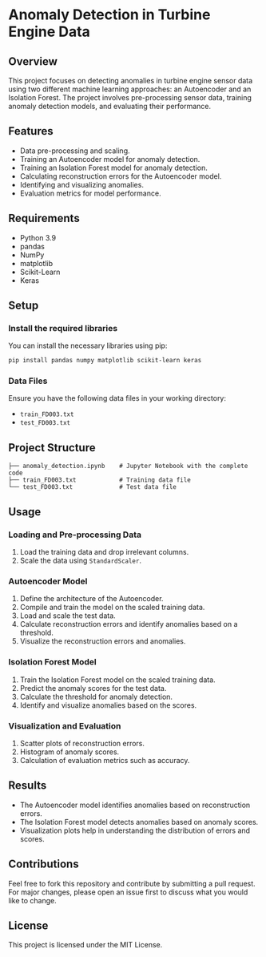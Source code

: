# Anomaly Detection in Turbine Engine Data

## Overview
This project focuses on detecting anomalies in turbine engine sensor data using two different machine learning approaches: an Autoencoder and an Isolation Forest. The project involves pre-processing sensor data, training anomaly detection models, and evaluating their performance.

## Features
- Data pre-processing and scaling.
- Training an Autoencoder model for anomaly detection.
- Training an Isolation Forest model for anomaly detection.
- Calculating reconstruction errors for the Autoencoder model.
- Identifying and visualizing anomalies.
- Evaluation metrics for model performance.

## Requirements
- Python 3.9
- pandas
- NumPy
- matplotlib
- Scikit-Learn
- Keras

## Setup

### Install the required libraries
You can install the necessary libraries using pip:
```sh
pip install pandas numpy matplotlib scikit-learn keras
```

### Data Files
Ensure you have the following data files in your working directory:
- `train_FD003.txt`
- `test_FD003.txt`

## Project Structure
```
├── anomaly_detection.ipynb    # Jupyter Notebook with the complete code
├── train_FD003.txt            # Training data file
└── test_FD003.txt             # Test data file
```

## Usage

### Loading and Pre-processing Data
1. Load the training data and drop irrelevant columns.
2. Scale the data using `StandardScaler`.

### Autoencoder Model
1. Define the architecture of the Autoencoder.
2. Compile and train the model on the scaled training data.
3. Load and scale the test data.
4. Calculate reconstruction errors and identify anomalies based on a threshold.
5. Visualize the reconstruction errors and anomalies.

### Isolation Forest Model
1. Train the Isolation Forest model on the scaled training data.
2. Predict the anomaly scores for the test data.
3. Calculate the threshold for anomaly detection.
4. Identify and visualize anomalies based on the scores.

### Visualization and Evaluation
1. Scatter plots of reconstruction errors.
2. Histogram of anomaly scores.
3. Calculation of evaluation metrics such as accuracy.

## Results
- The Autoencoder model identifies anomalies based on reconstruction errors.
- The Isolation Forest model detects anomalies based on anomaly scores.
- Visualization plots help in understanding the distribution of errors and scores.

## Contributions
Feel free to fork this repository and contribute by submitting a pull request. For major changes, please open an issue first to discuss what you would like to change.

## License
This project is licensed under the MIT License.
